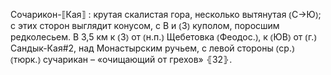 ---
---

Сочарикон-⟦Кая⟧
: крутая скалистая гора, несколько вытянутая ⦅С→Ю⦆; с этих сторон выглядит конусом, с В и ⦅З⦆ куполом, поросшим редколесьем. В 3,5 км к ⦅З⦆ от ⦅н.п.⦆ Щебетовка ⦅Феодос.⦆, к ⦅ЮВ⦆ от ⦅г.⦆ Сандык-Кая#2, над Монастырским ручьем, с левой стороны ⦅ср.⦆ ⦅тюрк.⦆ сучарикан – «очищающий от грехов» ⦃З2⦄.
